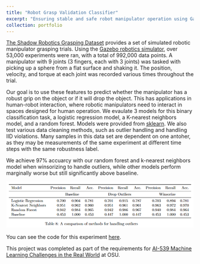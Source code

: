 ```yaml
---
title: "Robot Grasp Validation Classifier"
excerpt: "Ensuring stable and safe robot manipulator operation using Gazebo simulation data<br/><img src='/images/robot_grasp.png'>"
collection: portfolio
---
```


[The Shadow Robotics Grasping Dataset](https://www.freecodecamp.org/news/teaching-my-robot-to-think-my-grasp-sucks-5e3d5a908745) provides a set of simulated robotic manipulator grasping trials. Using the [Gazebo robotics simulator](http://gazebosim.org/), over 53,000 experiments were ran, with a total of 992,000 data points. A manipulator with 9 joints (3 fingers, each with 3 joints) was tasked with picking up a sphere from a flat surface and shaking it. The position, velocity, and torque at each joint was recorded various times throughout the trial.

Our goal is to use these features to predict whether the manipulator has a robust grip on the object or if it will drop the object. This has applications in human-robot interaction, where robotic manipulators need to interact in spaces designed for human operation. We evaulate 3 models for this binary classification task, a logistic regression model, a K-nearest neighbors model, and a random forest. Models were provided from [sklearn](https://scikit-learn.org/stable/index.html). We also test various data cleaning methods, such as outlier handling and handling IID violations. Many samples in this data set are dependent on one antoher, as they may be measurements of the same experiment at different time steps with the same robustness label.

We achieve 97% accuarcy with our random forest and k-nearest neighbors model when winsorizing to handle outliers, while other models perform marginally worse but still significantly above baseline.

![a table of accuracy, precision, and recall values](/images/robot_results.png)

You can see the code for this experiment [here](https://github.com/Aidan-B1409/robot_grasping_classifier).

This project was completed as part of the requirements for [AI-539 Machine Learning Challenges in the Real World](https://www.wkiri.com/ai539-w22/) at OSU.
